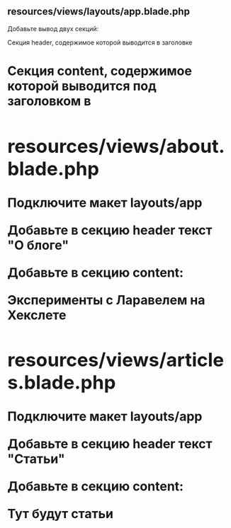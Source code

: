 ## resources/views/layouts/app.blade.php
Добавьте вывод двух секций:

Секция header, содержимое которой выводится в заголовке <h1>
Секция content, содержимое которой выводится под заголовком в <div>

## resources/views/about.blade.php
Подключите макет layouts/app

Добавьте в секцию header текст "О блоге"

Добавьте в секцию content:

<p>Эксперименты с Ларавелем на Хекслете</p>

## resources/views/articles.blade.php
Подключите макет layouts/app

Добавьте в секцию header текст "Статьи"

Добавьте в секцию content:

<p>Тут будут статьи</p>